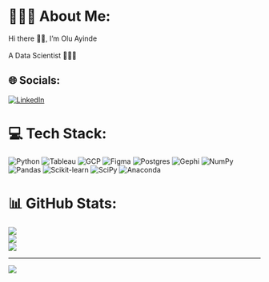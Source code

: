 # 🙋🏽‍♂️ About Me:
Hi there 👋🏾, I’m Olu Ayinde<br><br>A Data Scientist 🧑🏽‍💻


## 🌐 Socials:
[![LinkedIn](https://img.shields.io/badge/LinkedIn-%230077B5.svg?logo=linkedin&logoColor=white)](http://www.linkedin.com/in/olufeyijimiayinde)

# 💻 Tech Stack:
![Python](https://img.shields.io/badge/python-3670A0?style=for-the-badge&logo=python&logoColor=ffdd54) ![Tableau](https://img.shields.io/badge/Tableau-E97627?style=for-the-badge&logo=Tableau&logoColor=white) ![GCP](https://img.shields.io/badge/-Google%20Cloud%20Platform-4285F4?style=flat&logo=google%20cloud&logoColor=white) ![Figma](https://img.shields.io/badge/Figma-F24E1E?style=for-the-badge&logo=figma&logoColor=white) ![Postgres](https://img.shields.io/badge/postgres-%23316192.svg?style=for-the-badge&logo=postgresql&logoColor=white) ![Gephi](https://img.shields.io/badge/GEPHI--informational?logo=Gephi&style=for-the-badge&logoColor=f0f0f5&color=0f0f0f&labelColor=2c2b2b) ![NumPy](https://img.shields.io/badge/numpy-%23013243.svg?style=for-the-badge&logo=numpy&logoColor=white) ![Pandas](https://img.shields.io/badge/pandas-%23150458.svg?style=for-the-badge&logo=pandas&logoColor=white) ![Scikit-learn](https://img.shields.io/badge/scikit--learn-%23F7931E.svg?style=for-the-badge&logo=scikit-learn&logoColor=white) ![SciPy](https://img.shields.io/badge/SciPy-%230C55A5.svg?style=for-the-badge&logo=scipy&logoColor=%white) ![Anaconda](https://img.shields.io/badge/Anaconda-%2344A833.svg?style=for-the-badge&logo=anaconda&logoColor=white)
# 📊 GitHub Stats:
![](https://github-readme-stats.vercel.app/api?username=OluAyinde&theme=dark&hide_border=false&include_all_commits=false&count_private=false)<br/>
![](https://github-readme-streak-stats.herokuapp.com/?user=OluAyinde&theme=dark&hide_border=false)<br/>
![](https://github-readme-stats.vercel.app/api/top-langs/?username=OluAyinde&theme=dark&hide_border=false&include_all_commits=false&count_private=false&layout=compact)  

---
[![](https://visitcount.itsvg.in/api?id=OluAyinde&icon=0&color=10)](https://visitcount.itsvg.in)